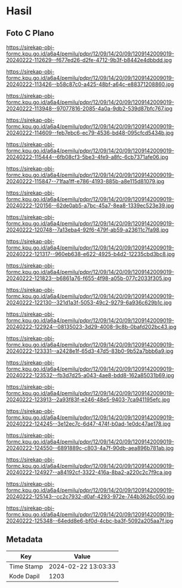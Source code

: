 # Hasil

## Foto C Plano

https://sirekap-obj-formc.kpu.go.id/a6a4/pemilu/pdpr/12/09/14/20/09/1209142009019-20240222-112629--f677ed26-d2fe-4712-9b3f-b8442e4dbbdd.jpg

https://sirekap-obj-formc.kpu.go.id/a6a4/pemilu/pdpr/12/09/14/20/09/1209142009019-20240222-113426--b58c87c0-a425-48bf-a64c-e88371208860.jpg

https://sirekap-obj-formc.kpu.go.id/a6a4/pemilu/pdpr/12/09/14/20/09/1209142009019-20240222-113948--97077816-2085-4a0a-9db2-539d87bfc767.jpg

https://sirekap-obj-formc.kpu.go.id/a6a4/pemilu/pdpr/12/09/14/20/09/1209142009019-20240222-114609--feb7ebc6-ec79-4536-bd48-095cfcd5434b.jpg

https://sirekap-obj-formc.kpu.go.id/a6a4/pemilu/pdpr/12/09/14/20/09/1209142009019-20240222-115444--6fb08cf3-5be3-4fe9-a8fc-6cb7371afe06.jpg

https://sirekap-obj-formc.kpu.go.id/a6a4/pemilu/pdpr/12/09/14/20/09/1209142009019-20240222-115847--71faa1ff-e786-4193-885b-a8e115d81079.jpg

https://sirekap-obj-formc.kpu.go.id/a6a4/pemilu/pdpr/12/09/14/20/09/1209142009019-20240222-120156--62de0ab5-a7bc-45a7-8ea8-1339ec523e39.jpg

https://sirekap-obj-formc.kpu.go.id/a6a4/pemilu/pdpr/12/09/14/20/09/1209142009019-20240222-120748--7a13eba4-92f6-479f-ab59-a23611c7fa98.jpg

https://sirekap-obj-formc.kpu.go.id/a6a4/pemilu/pdpr/12/09/14/20/09/1209142009019-20240222-121317--960eb638-e622-4925-b4d2-12235cbd3bc8.jpg

https://sirekap-obj-formc.kpu.go.id/a6a4/pemilu/pdpr/12/09/14/20/09/1209142009019-20240222-121823--b6861a76-f655-4f98-a05b-077c2033f305.jpg

https://sirekap-obj-formc.kpu.go.id/a6a4/pemilu/pdpr/12/09/14/20/09/1209142009019-20240222-122130--321d1a3f-5053-49c2-9279-6a936c629b1c.jpg

https://sirekap-obj-formc.kpu.go.id/a6a4/pemilu/pdpr/12/09/14/20/09/1209142009019-20240222-122924--08135023-3d29-4008-9c8b-0bafd202bc43.jpg

https://sirekap-obj-formc.kpu.go.id/a6a4/pemilu/pdpr/12/09/14/20/09/1209142009019-20240222-123331--a2428e1f-65d3-47d5-83b0-9b52a7bbb6a9.jpg

https://sirekap-obj-formc.kpu.go.id/a6a4/pemilu/pdpr/12/09/14/20/09/1209142009019-20240222-123532--fb3d7d25-a043-4ae8-bdd8-162a85031b69.jpg

https://sirekap-obj-formc.kpu.go.id/a6a4/pemilu/pdpr/12/09/14/20/09/1209142009019-20240222-123913--2a93f83f-e246-48e5-9403-7ca941195efc.jpg

https://sirekap-obj-formc.kpu.go.id/a6a4/pemilu/pdpr/12/09/14/20/09/1209142009019-20240222-124245--3e12ec7c-6d47-474f-b0ad-1e0dc47ae178.jpg

https://sirekap-obj-formc.kpu.go.id/a6a4/pemilu/pdpr/12/09/14/20/09/1209142009019-20240222-124550--6891889c-c803-4a7f-90db-aea896b781ab.jpg

https://sirekap-obj-formc.kpu.go.id/a6a4/pemilu/pdpr/12/09/14/20/09/1209142009019-20240222-124927--a84192cf-3322-416a-8ba2-a220c2c7f9ca.jpg

https://sirekap-obj-formc.kpu.go.id/a6a4/pemilu/pdpr/12/09/14/20/09/1209142009019-20240222-125143--cc2c7932-d0af-4293-972e-744b3626c050.jpg

https://sirekap-obj-formc.kpu.go.id/a6a4/pemilu/pdpr/12/09/14/20/09/1209142009019-20240222-125348--64edd8e6-bf0d-4cbc-ba3f-5092a205aa7f.jpg


## Metadata

| Key        | Value               |
| ---------- | ------------------- |
| Time Stamp | 2024-02-22 13:03:33 |
| Kode Dapil | 1203                |



